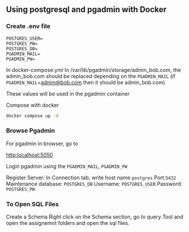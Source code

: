 ## Using postgresql and pgadmin with Docker

### Create .env file

```
POSTGRES_USER=
POSTGRES_PW=
POSTGRES_DB=
PGADMIN_MAIL=
PGADMIN_PW=
```

In docker-compose.yml
In /var/lib/pgadmin/storage/admin_bob.com, the admin_bob.com should be replaced depending on the `PGADMIN_MAIL` (if `PGADMIN_MAIL`=admin@bob.com then it should be admin_bob.com)

These values will be used in the pgadmin container<br>

Compose with docker

```bash
docker compose up -d
```

### Browse Pgadmin

For pgadmin in browser, go to

<a href="http:localhost:5050">http:localhost:5050</a>

Login pgadmin using the `PGADMIN_MAIL`, `PGADMIN_PW`

Register Server:
In Connection tab, write host name `postgres`
Port:`5432`
Maintenance database: `POSTGRES_DB`
Username: `POSTGRES_USER`
Password: `POSTGRES_PW`

### To Open SQL Files

Create a Schema
Right click on the Schema section, go to query Tool and open the assignemnt folders and open the sql files.
